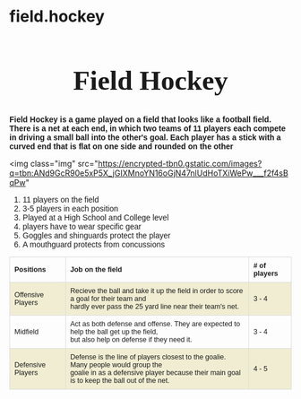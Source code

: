# field.hockey
<html>
<head>
  <title>Field Hockey</title>
</head>
<body>

  <h1 class="head1"> Field Hockey </h1>
  
  <p class="p1"> Field Hockey is  a game played on a field that looks like a football field. There is a net at each end, in which two teams of 11 players each compete in driving a small ball into the other's goal. Each player has a stick with a curved end that is flat on one side and rounded on the other </p>
  
  <img class="img" src="https://encrypted-tbn0.gstatic.com/images?q=tbn:ANd9GcR90e5xP5X_jGIXMnoYN16oGjN47nlUdHoTXiWePw___f2f4sBqPw"
       
  <ol>
  <li>11 players on the field</li>
  <li> 3-5 players in each position </li>
  <li> Played at a High School and College level</li>
  <li> players have to wear specific gear</li>
  <li> Goggles and shinguards protect the player</li>
  <li> A mouthguard protects from concussions</li>
  </ol>
  
</body>
  
 <table style="width:100%">
  <tr>
    <th>Positions</th>
    <th>Job on the field</th> 
    <th># of players</th>
  </tr>
  <tr>
    <td>Offensive Players</td>
    <td>Recieve the ball and take it up the field in order to score a goal for their team and  <br> hardly ever pass the 25 yard line near their team's net.</td> 
    <td>3 - 4</td>
  </tr>
  <tr>
    <td>Midfield </td>
    <td>Act as both defense and offense. They are expected to help the ball get up the field, <br>but also help on defense if they need it.</td> 
    <td>3 - 4</td>
  </tr>
   <tr>
    <td>Defensive Players </td>
    <td>Defense is the line of players closest to the goalie. Many people would group the <br>
 goalie in as a defensive player because their main goal is to keep the ball out of the net.</td> 
    <td>4 - 5</td>
  </tr>
</table> 
  
<style>
  
  .head1 {
    text-align: center;
    font-size: 49px;
    font-family: cursive;
  }
 table {
    font-family: arial, sans-serif;
    border-collapse: collapse;
    width: 100%;
    font-size: 12.5px;
   margin-top: 10px;
  }

  td, th {
    border: 1px solid #dddddd;
    text-align: left;
    padding: 8px;
  }

  tr:nth-child(even) {
      background-color: #F0EDD2;
  }
  .img {
    float: right;
    margin-bottom: 30px;
    width:475px;
  }
  li {
    font-family: sans-serif;
    font-size: 16x;
  }
  .p1 {
    font-family: sans-serif;
    font-weight: bold;
  }
  
</html>
